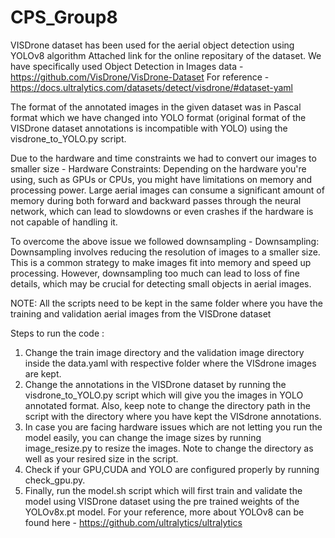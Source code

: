 # CPS_Group8

VISDrone dataset has been used for the aerial object detection using YOLOv8 algorithm
Attached link for the online repositary of the dataset. We have specifically used Object Detection in Images data - https://github.com/VisDrone/VisDrone-Dataset
For reference - https://docs.ultralytics.com/datasets/detect/visdrone/#dataset-yaml

The format of the annotated images in the given dataset was in Pascal format which we have changed into YOLO format (original format of the VISDrone dataset annotations is incompatible with YOLO) using the visdrone_to_YOLO.py script. 

Due to the hardware and time constraints we had to convert our images to smaller size - 
Hardware Constraints: Depending on the hardware you're using, such as GPUs or CPUs, you might have limitations on memory and processing power. Large aerial images can consume a significant amount of memory during both forward and backward passes through the neural network, which can lead to slowdowns or even crashes if the hardware is not capable of handling it.

To overcome the above issue we followed downsampling - 
Downsampling: Downsampling involves reducing the resolution of images to a smaller size. This is a common strategy to make images fit into memory and speed up processing. However, downsampling too much can lead to loss of fine details, which may be crucial for detecting small objects in aerial images.


NOTE: All the scripts need to be kept in the same folder where you have the training and validation aerial images from the VISDrone dataset

Steps to run the code : 

1) Change the train image directory and the validation image directory inside the data.yaml with respective folder where the VISdrone images are kept.
2) Change the annotations in the VISDrone dataset by running the visdrone_to_YOLO.py script which will give you the images in YOLO annotated format. Also, keep note to change the directory path in the script with the directory where you have kept the VISdrone annotations.
3) In case you are facing hardware issues which are not letting you run the model easily, you can change the image sizes by running image_resize.py to resize the images. Note to change the directory as well as your resired size in the script. 
4) Check if your GPU,CUDA and YOLO are configured properly by running check_gpu.py.
5) Finally, run the model.sh script which will first train and validate the model using VISDrone dataset using the pre trained weights of the YOLOv8x.pt model. For your reference, more about YOLOv8 can be found here - https://github.com/ultralytics/ultralytics
